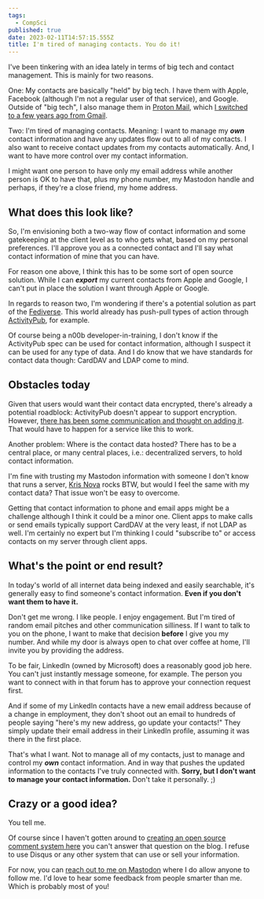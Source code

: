 ```yaml
---
tags:
  - CompSci
published: true
date: 2023-02-11T14:57:15.555Z
title: I'm tired of managing contacts. You do it!
---
```

I﻿'ve been tinkering with an idea lately in terms of big tech and contact management. This is mainly for two reasons.

O﻿ne: My contacts are basically "held" by big tech. I have them with Apple, Facebook (although I'm not a regular user of that service), and Google. Outside of "big tech", I also manage them in [Proton Mail](https://proton.me), which [I switched to a few years ago from Gmail](https://www.kctofel.com/living-a-mobile-life-without-apple-or-google-part-2-apps-email-cloud-storage/). 

T﻿wo: I'm tired of managing contacts. Meaning: I want to manage my ***own*** contact information and have any updates flow out to all of my contacts. I also want to receive contact updates from my contacts automatically. And, I want to have more control over my contact information. 

I might want one person to have only my email address while another person is OK to have that, plus my phone number, my Mastodon handle and perhaps, if they're a close friend, my home address.

## What does this look like?

S﻿o, I'm envisioning both a two-way flow of contact information and some gatekeeping at the client level as to who gets what, based on my personal preferences. I'll approve you as a connected contact and I'll say what contact information of mine that you can have.

F﻿or reason one above, I think this has to be some sort of open source solution. While I can ***export*** my current contacts from Apple and Google, I can't put in place the solution I want through Apple or Google.

In regards to reason two, I'm wondering if there's a potential solution as part of the [Fediverse](https://en.wikipedia.org/wiki/Fediverse). This world already has push-pull types of action through [ActivityPub](https://www.w3.org/TR/activitypub/), for example. 

Of course being a n00b developer-in-training, I don't know if the ActivityPub spec can be used for contact information, although I suspect it can be used for any type of data. And I do know that we have standards for contact data though: CardDAV and LDAP come to mind. 

## Obstacles today

G﻿iven that users would want their contact data encrypted, there's already a potential roadblock: ActivityPub doesn't appear to support encryption. However, [there has been some communication and thought on adding it](https://github.com/w3c/activitypub/issues/225#issuecomment-304938193). That would have to happen for a service like this to work.

A﻿nother problem: Where is the contact data hosted? There has to be a central place, or many central places, i.e.: decentralized servers, to hold contact information. 

I'm fine with trusting my Mastodon information with someone I don't know that runs a server, [Kris Nova](https://hachyderm.io/@nova) rocks BTW, but would I feel the same with my contact data? That issue won't be easy to overcome.

G﻿etting that contact information to phone and email apps might be a challenge although I think it could be a minor one. Client apps to make calls or send emails typically support CardDAV at the very least, if not LDAP as well. I'm certainly no expert but I'm thinking I could "subscribe to" or access contacts on my server through client apps.

## W﻿hat's the point or end result?

I﻿n today's world of all internet data being indexed and easily searchable, it's generally easy to find someone's contact information. **Even if you don't want them to have it.** 

D﻿on't get me wrong. I like people. I enjoy engagement. But I'm tired of random email pitches and other communication silliness. If I want to talk to you on the phone, I want to make that decision **before** I give you my number. And while my door is always open to chat over coffee at home, I'll invite you by providing the address. 

T﻿o be fair, LinkedIn (owned by Microsoft) does a reasonably good job here. You can't just instantly message someone, for example. The person you want to connect with in that forum has to approve your connection request first. 

And if some of my LinkedIn contacts have a new email address because of a change in employment, they don't shoot out an email to hundreds of people saying "here's my new address, go update your contacts!" They simply update their email address in their LinkedIn profile, assuming it was there in the first place.

T﻿hat's what I want. Not to manage all of my contacts, just to manage and control my ***own*** contact information. And in way that pushes the updated information to the contacts I've truly connected with. **Sorry, but I don't want to manage your contact information.** Don't take it personally. ;)

## C﻿razy or a good idea? 

You tell me.

O﻿f course since I haven't gotten around to [creating an open source comment system here](https://www.kctofel.com/2020-07-10-added-to-the-to-do-list-a-jamstack-blog-commenting-system/) you can't answer that question on the blog. I refuse to use Disqus or any other system that can use or sell your information. 

F﻿or now, you can [reach out to me on Mastodon](https://hachyderm.io/@kevinctofel) where I do allow anyone to follow me. I'd love to hear some feedback from people smarter than me. Which is probably most of you!
